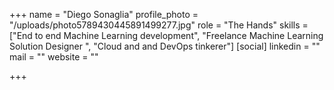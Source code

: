 +++
name = "Diego Sonaglia"
profile_photo = "/uploads/photo5789430445891499277.jpg"
role = "The Hands"
skills = ["End to end Machine Learning development", "Freelance Machine Learning Solution Designer ", "Cloud and and DevOps tinkerer"]
[social]
linkedin = ""
mail = ""
website = ""

+++
